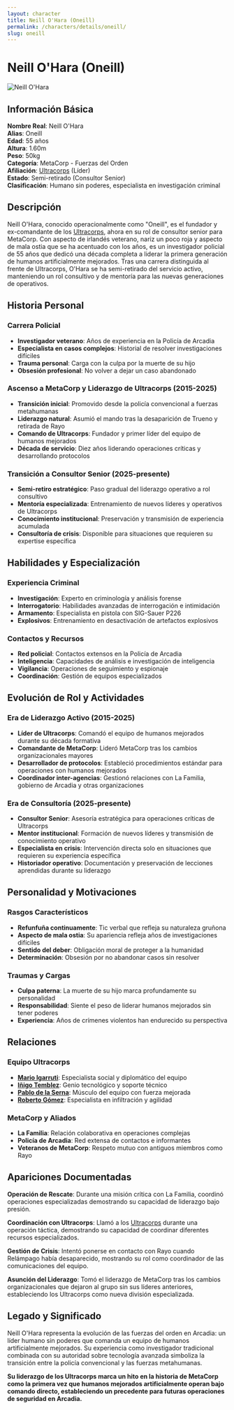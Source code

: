 ```yaml
---
layout: character
title: Neill O'Hara (Oneill)
permalink: /characters/details/oneill/
slug: oneill
---
```


# Neill O'Hara (Oneill)

<div class="character-photo">
  <img src="{{ site.baseurl }}/assets/img/characters/Oneill.png" alt="Neill O'Hara" >
</div>

## Información Básica

**Nombre Real**: Neill O'Hara  
**Alias**: Oneill  
**Edad**: 55 años  
**Altura**: 1.60m  
**Peso**: 50kg  
**Categoría**: MetaCorp - Fuerzas del Orden  
**Afiliación**: [Ultracorps](../../groups/ultracorps/) (Líder)  
**Estado**: Semi-retirado (Consultor Senior)  
**Clasificación**: Humano sin poderes, especialista en investigación criminal

## Descripción

Neill O'Hara, conocido operacionalmente como "Oneill", es el fundador y ex-comandante de los [Ultracorps](../../groups/ultracorps/), ahora en su rol de consultor senior para MetaCorp. Con aspecto de irlandés veterano, nariz un poco roja y aspecto de mala ostia que se ha acentuado con los años, es un investigador policial de 55 años que dedicó una década completa a liderar la primera generación de humanos artificialmente mejorados. Tras una carrera distinguida al frente de Ultracorps, O'Hara se ha semi-retirado del servicio activo, manteniendo un rol consultivo y de mentoría para las nuevas generaciones de operativos.

## Historia Personal

### **Carrera Policial**
- **Investigador veterano**: Años de experiencia en la Policía de Arcadia
- **Especialista en casos complejos**: Historial de resolver investigaciones difíciles
- **Trauma personal**: Carga con la culpa por la muerte de su hijo
- **Obsesión profesional**: No volver a dejar un caso abandonado

### **Ascenso a MetaCorp y Liderazgo de Ultracorps (2015-2025)**
- **Transición inicial**: Promovido desde la policía convencional a fuerzas metahumanas
- **Liderazgo natural**: Asumió el mando tras la desaparición de Trueno y retirada de Rayo
- **Comando de Ultracorps**: Fundador y primer líder del equipo de humanos mejorados
- **Década de servicio**: Diez años liderando operaciones críticas y desarrollando protocolos

### **Transición a Consultor Senior (2025-presente)**
- **Semi-retiro estratégico**: Paso gradual del liderazgo operativo a rol consultivo
- **Mentoría especializada**: Entrenamiento de nuevos líderes y operativos de Ultracorps
- **Conocimiento institucional**: Preservación y transmisión de experiencia acumulada
- **Consultoría de crisis**: Disponible para situaciones que requieren su expertise específica

## Habilidades y Especialización

### **Experiencia Criminal**
- **Investigación**: Experto en criminología y análisis forense
- **Interrogatorio**: Habilidades avanzadas de interrogación e intimidación
- **Armamento**: Especialista en pistola con SIG-Sauer P226
- **Explosivos**: Entrenamiento en desactivación de artefactos explosivos

### **Contactos y Recursos**
- **Red policial**: Contactos extensos en la Policía de Arcadia
- **Inteligencia**: Capacidades de análisis e investigación de inteligencia
- **Vigilancia**: Operaciones de seguimiento y espionaje
- **Coordinación**: Gestión de equipos especializados

## Evolución de Rol y Actividades

### **Era de Liderazgo Activo (2015-2025)**
- **Líder de Ultracorps**: Comandó el equipo de humanos mejorados durante su década formativa
- **Comandante de MetaCorp**: Lideró MetaCorp tras los cambios organizacionales mayores
- **Desarrollador de protocolos**: Estableció procedimientos estándar para operaciones con humanos mejorados
- **Coordinador inter-agencias**: Gestionó relaciones con La Familia, gobierno de Arcadia y otras organizaciones

### **Era de Consultoría (2025-presente)**
- **Consultor Senior**: Asesoría estratégica para operaciones críticas de Ultracorps
- **Mentor institucional**: Formación de nuevos líderes y transmisión de conocimiento operativo
- **Especialista en crisis**: Intervención directa solo en situaciones que requieren su experiencia específica
- **Historiador operativo**: Documentación y preservación de lecciones aprendidas durante su liderazgo

## Personalidad y Motivaciones

### **Rasgos Característicos**
- **Refunfuña continuamente**: Tic verbal que refleja su naturaleza gruñona
- **Aspecto de mala ostia**: Su apariencia refleja años de investigaciones difíciles
- **Sentido del deber**: Obligación moral de proteger a la humanidad
- **Determinación**: Obsesión por no abandonar casos sin resolver

### **Traumas y Cargas**
- **Culpa paterna**: La muerte de su hijo marca profundamente su personalidad
- **Responsabilidad**: Siente el peso de liderar humanos mejorados sin tener poderes
- **Experiencia**: Años de crímenes violentos han endurecido su perspectiva

## Relaciones

### **Equipo Ultracorps**
- **[Mario Igarruti](mario-igarruti.md)**: Especialista social y diplomático del equipo
- **[Iñigo Temblez](inigo-temblez.md)**: Genio tecnológico y soporte técnico
- **[Pablo de la Serna](pablo-de-la-serna.md)**: Músculo del equipo con fuerza mejorada
- **[Roberto Gómez](roberto-gomez.md)**: Especialista en infiltración y agilidad

### **MetaCorp y Aliados**
- **La Familia**: Relación colaborativa en operaciones complejas
- **Policía de Arcadia**: Red extensa de contactos e informantes
- **Veteranos de MetaCorp**: Respeto mutuo con antiguos miembros como Rayo

## Apariciones Documentadas

**Operación de Rescate**: Durante una misión crítica con La Familia, coordinó operaciones especializadas demostrando su capacidad de liderazgo bajo presión.

**Coordinación con Ultracorps**: Llamó a los [Ultracorps](../../groups/ultracorps/) durante una operación táctica, demostrando su capacidad de coordinar diferentes recursos especializados.

**Gestión de Crisis**: Intentó ponerse en contacto con Rayo cuando Relámpago había desaparecido, mostrando su rol como coordinador de las comunicaciones del equipo.

**Asunción del Liderazgo**: Tomó el liderazgo de MetaCorp tras los cambios organizacionales que dejaron al grupo sin sus líderes anteriores, estableciendo los Ultracorps como nueva división especializada.

## Legado y Significado

Neill O'Hara representa la evolución de las fuerzas del orden en Arcadia: un líder humano sin poderes que comanda un equipo de humanos artificialmente mejorados. Su experiencia como investigador tradicional combinada con su autoridad sobre tecnología avanzada simboliza la transición entre la policía convencional y las fuerzas metahumanas.

**Su liderazgo de los Ultracorps marca un hito en la historia de MetaCorp como la primera vez que humanos mejorados artificialmente operan bajo comando directo, estableciendo un precedente para futuras operaciones de seguridad en Arcadia.**